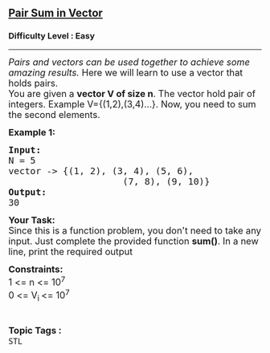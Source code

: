 <h2><a href="https://www.geeksforgeeks.org/problems/pair-sum-in-vector/1?page=1&category=STL&sortBy=submissions">Pair Sum in Vector</a></h2><h3>Difficulty Level : Easy</h3><hr><div class="problems_problem_content__Xm_eO"><p><span style="font-size:18px"><em>Pairs and vectors can be used together to achieve some amazing results.</em> Here we will learn to use a vector that holds pairs.</span><br>
<span style="font-size:18px">You are given a <strong>vector V of size n</strong>. The vector hold pair of integers. Example V={(1,2),(3,4)...}. Now, you need to sum the second elements.</span></p>

<div class="problemQuestion">
<p><span style="font-size:18px"><strong>Example 1: </strong></span></p>

<pre><span style="font-size:18px"><strong>Input:</strong>
N = 5
vector -&gt; {(1, 2), (3, 4), (5, 6), 
                     (7, 8), (9, 10)}
<strong>Output: </strong>
30</span>
</pre>

<p><span style="font-size:18px"><strong>Your Task:</strong><br>
Since this is a function problem, you don't need to take any input. Just complete the provided function <strong>sum()</strong>. In a new line, print the required output</span></p>

<p><span style="font-size:18px"><strong>Constraints:</strong><br>
1 &lt;= n &lt;= 10<sup>7</sup><br>
0 &lt;= V<sub>i </sub>&lt;= 10<sup>7</sup></span></p>
</div>
</div><br><p><span style=font-size:18px><strong>Topic Tags : </strong><br><code>STL</code>&nbsp;